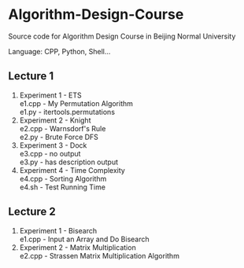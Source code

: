 # Algorithm-Design-Course
Source code for Algorithm Design Course in Beijing Normal University

Language: CPP, Python, Shell...   

## Lecture 1
1. Experiment 1 - ETS   
e1.cpp - My Permutation Algorithm   
e1.py - itertools.permutations   
2. Experiment 2 - Knight   
e2.cpp - Warnsdorf's Rule   
e2.py - Brute Force DFS   
3. Experiment 3 - Dock   
e3.cpp - no output   
e3.py - has description output   
4. Experiment 4 - Time Complexity   
e4.cpp - Sorting Algorithm   
e4.sh - Test Running Time

## Lecture 2
1. Experiment 1 - Bisearch   
e1.cpp - Input an Array and Do Bisearch
2. Experiment 2 - Matrix Multiplication   
e2.cpp - Strassen Matrix Multiplication Algorithm



